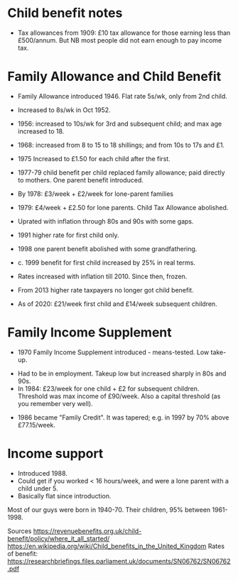 
Child benefit notes
===================


   
* Tax allowances from 1909: £10 tax allowance for those earning less than
  £500/annum. But NB most people did not earn enough to pay income tax.


# Family Allowance and Child Benefit

* Family Allowance introduced 1946. Flat rate 5s/wk, only from 2nd child.
* Increased to 8s/wk in Oct 1952.
* 1956: increased to 10s/wk for 3rd and subsequent child; and max age increased to 18.
* 1968: increased from 8 to 15 to 18 shillings; and from 10s to 17s and £1.
* 1975 Increased to £1.50 for each child after the first.

* 1977-79 child benefit per child replaced family allowance; paid
  directly to mothers. One parent benefit introduced.
* By 1978: £3/week + £2/week for lone-parent families
* 1979: £4/week + £2.50 for lone parents. Child Tax Allowance abolished.

* Uprated with inflation through 80s and 90s with some gaps.
* 1991 higher rate for first child only.

* 1998 one parent benefit abolished with some grandfathering.
* c. 1999 benefit for first child increased by 25% in real terms.
* Rates increased with inflation till 2010. Since then, frozen.
* From 2013 higher rate taxpayers no longer got child benefit.
* As of 2020: £21/week first child and £14/week subsequent children.

# Family Income Supplement

* 1970 Family Income Supplement introduced - means-tested. Low take-up.
 - Had to be in employment. Takeup low but increased sharply in 80s and 90s.
 - In 1984: £23/week for one child + £2 for subsequent children.  
   Threshold was max income of £90/week. Also a capital threshold (as you
   remember very well).
* 1986 became "Family Credit". It was tapered; e.g. in 1997 by 70% above 
  £77.15/week.

# Income support

*  Introduced 1988.
* Could get if you worked < 16 hours/week, and were a lone parent with a 
  child under 5.
* Basically flat since introduction.

Most of our guys were born in 1940-70. Their children, 95% between 1961-1998.



Sources
https://revenuebenefits.org.uk/child-benefit/policy/where_it_all_started/
https://en.wikipedia.org/wiki/Child_benefits_in_the_United_Kingdom
Rates of benefit:
https://researchbriefings.files.parliament.uk/documents/SN06762/SN06762.pdf
